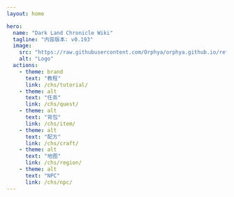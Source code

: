 ```yaml
---
layout: home

hero:
  name: "Dark Land Chronicle Wiki"
  tagline: "内容版本: v0.193"
  image:
    src: "https://raw.githubusercontent.com/Orphya/orphya.github.io/refs/heads/main/docs/character.png"
    alt: "Logo"
  actions:
    - theme: brand
      text: "教程"
      link: /chs/tutorial/
    - theme: alt
      text: "任务"
      link: /chs/quest/
    - theme: alt
      text: "背包"
      link: /chs/item/
    - theme: alt
      text: "配方"
      link: /chs/craft/
    - theme: alt
      text: "地图"
      link: /chs/region/
    - theme: alt
      text: "NPC"
      link: /chs/npc/
---
```

